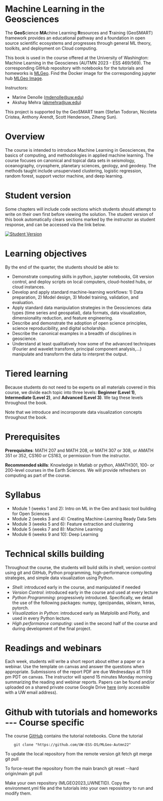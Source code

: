 # Machine Learning in the Geosciences
The **GeoS**cience **MA**chine Learning **R**esources and **T**raining (GeoSMART) framework provides an educational pathway and a foundation in open source scientific ecosystems and progresses through general ML theory, toolkits, and deployment on Cloud computing.

This book is used in the course offered at the University of Washington: Machine Learning in the Geoscienes (AUTMN 2023 - ESS 469/569). The corresponding GitHub repository with notebooks for the tutorials and homeworks is [MLGeo](https://github.com/UW-ESS-DS/MLGeo-2023). Find the Docker image for the corresponding jupyter hub [MLGeo Image](https://github.com/UW-ESS-DS/MLGeo-image).

Instructors:

- Marine Denolle (mdenolle@uw.edu)
- Akshay Mehra (akmehra@uw.edu)

This project is supported by the GeoSMART team (Stefan Todoran, Nicoleta Cristea, Anthony Arendt, Scott Henderson, Ziheng Sun).

# Overview
The course is intended to introduce Machine Learning in Geosciences, the basics of computing, and methodologies in applied machine learning. The course focuses on canonical and topical data sets in seismology, oceanography, cryosphere, planetary sciences, geology, and geodesy. The methods taught include unsupervised clustering, logistic regression, random forest, support vector machine, and deep learning.

# Student version
Some chapters will include code sections which students should attempt to write on their own first before viewing the solution. The student version of this book automatically clears sections marked by the instructor as student response, and can be accessed via the link below. 

[![Student Version](../img/student_version_badge.svg)](https://geo-smart.github.io/mlgeo-book/)

# Learning objectives 
By the end of the quarter, the students should be able to:

- Demonstrate computing skills in python, jupyter notebooks, Git version control, and deploy scripts on local computers, cloud-hosted hubs, or cloud instances.
- Develop and apply standard machine-learning workflows: 1) Data preparation, 2) Model design, 3) Model training, validation, and evaluation.
- Apply standard data manipulation strategies in the Geosciences: data types (time series and geospatial), data formats, data visualization, dimensionality reduction, and feature engineering.
- Describe and demonstrate the adoption of open science principles, science reproducibility, and digital scholarship.
- Describe the canonical examples in a breadth of disciplines in geoscience.
- Understand at least qualitatively how some of the advanced techniques (Fourier and wavelet transform, principal component analysis,…) manipulate and transform the data to interpret the output.


# Tiered learning
Because students do not need to be experts on all materials covered in this course, we divide each topic into three levels: **Beginner (Level 1)**, **Intermediate (Level 2)**, and **Advanced (Level 3)**. We tag these levels throughout the book. 

Note that we introduce and incoroporate data visualization concepts throughout the book.

# Prerequisites
**Prerequisites**: MATH 207 and MATH 208, or MATH 307 or 308, or AMATH 351 or 352, CS160 or CS163, or permission from the instructor.

**Recommended skills**: Knowledge in Matlab or python, AMATH301, 100- or 200-level courses in the Earth Sciences. We will provide refreshers on computing as part of the course.

# Syllabus
- Module 1 (weeks 1 and 2): Intro on ML in the Geo and basic tool building for Open Sciences 
- Module 2 (weeks 3 and 4): Creating Machine-Learning Ready Data Sets
- Module 3 (weeks 5 and 6): Feature extraction and clustering
- Module 5 (weeks 7 and 8): Machine Learning
- Module 6 (weeks 9 and 10): Deep Learning

# Technical skills building
Throughout the course, the students will build skills in shell, version control using git and GitHub, Python programming, high-performance computing strategies, and simple data visualization using Python. 
- _Shell_: introduced early in the course, and manipulated if needed
- _Version Control_: introduced early in the course and used at every lecture
- _Python Programming_: progressively introduced. Specifically, we detail the use of the following packages: numpy, (geo)pandas, sklearn, keras, pytorch.
- _Visualization in Python_: introduced early as Matplolib and Plotly, and used in every Python lecture.
- _High performance computing_: used in the second half of the course and during development of the final project.

# Readings and webinars
Each week, students will write a short report about either a paper or a webinar. Use the template on canvas and answer the questions when appropriate. Submissions of the report PDF are due Wednesdays at 11:59 pm PDT on canvas. The instructor will spend 15 minutes Monday morning summarizing the reading and webinar reports. Papers can be found and/or uploaded on a shared private course Google Drive [here](https://drive.google.com/drive/folders/1dyxfslCLzFFTYtX_vbjudlzaXvOxkepe?usp=sharing) (only accessible with a UW email address).

# Github with tutorials and homeworks --- Course specific
The course [GitHub](https://github.com/UW-ESS-DS/MLGeo-Autumn22) contains the tutorial notebooks. Clone the tutorial

        git clone "https://github.com/UW-ESS-DS/MLGeo-Autmn22"

To update the local repository from the remote version
        git fetch
        git merge
        git pull

To force-reset the repository from the main branch
        git reset --hard origin/main
        git pull

Make your own repository (MLGEO2023_UWNETID). Copy the environment.yml file and the tutorials into your own reposistory to run and modify them.